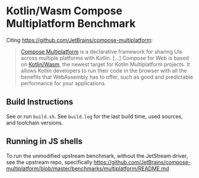 # Kotlin/Wasm Compose Multiplatform Benchmark

Citing https://github.com/JetBrains/compose-multiplatform:

> [Compose Multiplatform](https://jb.gg/cmp) is a declarative framework for sharing UIs across multiple platforms with Kotlin.
[...]
Compose for Web is based on [Kotlin/Wasm](https://kotl.in/wasm), the newest target for Kotlin Multiplatform projects.
It allows Kotlin developers to run their code in the browser with all the benefits that WebAssembly has to offer, such as good and predictable performance for your applications.

## Build Instructions

See or run `build.sh`.
See `build.log` for the last build time, used sources, and toolchain versions.

## Running in JS shells

To run the unmodified upstream benchmark, without the JetStream driver, see the
upstream repo, specifically https://github.com/JetBrains/compose-multiplatform/blob/master/benchmarks/multiplatform/README.md
